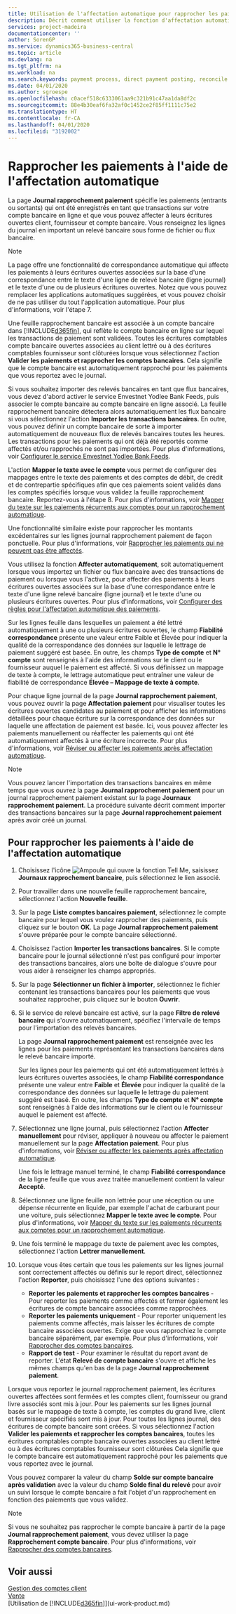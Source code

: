 ```yaml
---
title: Utilisation de l'affectation automatique pour rapprocher les paiements | Microsoft Docs
description: Décrit comment utiliser la fonction d'affectation automatique pour affecter les paiements ou les encaissements à leurs écritures ouvertes connexes, et rapprocher les paiements.
services: project-madeira
documentationcenter: ''
author: SorenGP
ms.service: dynamics365-business-central
ms.topic: article
ms.devlang: na
ms.tgt_pltfrm: na
ms.workload: na
ms.search.keywords: payment process, direct payment posting, reconcile payment, expenses, cash receipts
ms.date: 04/01/2020
ms.author: sgroespe
ms.openlocfilehash: c0acef518c6333061aa9c321b91c47aa1da8df2c
ms.sourcegitcommit: 88e4b30eaf6fa32af0c1452ce2f85ff1111c75e2
ms.translationtype: HT
ms.contentlocale: fr-CA
ms.lasthandoff: 04/01/2020
ms.locfileid: "3192002"
---
```

# <a name="reconcile-payments-using-automatic-application"></a>Rapprocher les paiements à l'aide de l'affectation automatique
La page **Journal rapprochement paiement** spécifie les paiements (entrants ou sortants) qui ont été enregistrés en tant que transactions sur votre compte bancaire en ligne et que vous pouvez affecter à leurs écritures ouvertes client, fournisseur et compte bancaire. Vous renseignez les lignes du journal en important un relevé bancaire sous forme de fichier ou flux bancaire.

> [!NOTE]
> La page offre une fonctionnalité de correspondance automatique qui affecte les paiements à leurs écritures ouvertes associées sur la base d'une correspondance entre le texte d'une ligne de relevé bancaire (ligne journal) et le texte d'une ou de plusieurs écritures ouvertes. Notez que vous pouvez remplacer les applications automatiques suggérées, et vous pouvez choisir de ne pas utiliser du tout l'application automatique. Pour plus d'informations, voir l'étape 7.

Une feuille rapprochement bancaire est associée à un compte bancaire dans [!INCLUDE[d365fin](includes/d365fin_md.md)], qui reflète le compte bancaire en ligne sur lequel les transactions de paiement sont validées. Toutes les écritures comptables compte bancaire ouvertes associées au client lettré ou à des écritures comptables fournisseur sont clôturées lorsque vous sélectionnez l'action **Valider les paiements et rapprocher les comptes bancaires**. Cela signifie que le compte bancaire est automatiquement rapproché pour les paiements que vous reportez avec le journal.

Si vous souhaitez importer des relevés bancaires en tant que flux bancaires, vous devez d'abord activer le service Envestnet Yodlee Bank Feeds, puis associer le compte bancaire au compte bancaire en ligne associé. La feuille rapprochement bancaire détectera alors automatiquement les flux bancaire si vous sélectionnez l'action **Importer les transactions bancaires**. En outre, vous pouvez définir un compte bancaire de sorte à importer automatiquement de nouveaux flux de relevés bancaires toutes les heures. Les transactions pour les paiements qui ont déjà été reportés comme affectés et/ou rapprochés ne sont pas importées. Pour plus d'informations, voir [Configurer le service Envestnet Yodlee Bank Feeds](bank-how-setup-bank-statement-service.md).

L'action **Mapper le texte avec le compte** vous permet de configurer des mappages entre le texte des paiements et des comptes de débit, de crédit et de contrepartie spécifiques afin que ces paiements soient validés dans les comptes spécifiés lorsque vous validez la feuille rapprochement bancaire. Reportez-vous à l'étape 8. Pour plus d'informations, voir [Mapper du texte sur les paiements récurrents aux comptes pour un rapprochement automatique](receivables-how-map-text-recurring-payments-accounts-auto-reconcilliation.md).

Une fonctionnalité similaire existe pour rapprocher les montants excédentaires sur les lignes journal rapprochement paiement de façon ponctuelle. Pour plus d'informations, voir [Rapprocher les paiements qui ne peuvent pas être affectés](receivables-how-reconcile-payments-cannot-apply-auto.md).

Vous utilisez la fonction **Affecter automatiquement**, soit automatiquement lorsque vous importez un fichier ou flux bancaire avec des transactions de paiement ou lorsque vous l'activez, pour affecter des paiements à leurs écritures ouvertes associées sur la base d'une correspondance entre le texte d'une ligne relevé bancaire (ligne journal) et le texte d'une ou plusieurs écritures ouvertes. Pour plus d'informations, voir [Configurer des règles pour l'affectation automatique des paiements](receivables-how-set-up-payment-application-rules.md).

Sur les lignes feuille dans lesquelles un paiement a été lettré automatiquement à une ou plusieurs écritures ouvertes, le champ **Fiabilité correspondance** présente une valeur entre Faible et Élevée pour indiquer la qualité de la correspondance des données sur laquelle le lettrage de paiement suggéré est basée. En outre, les champs **Type de compte** et **N° compte** sont renseignés à l'aide des informations sur le client ou le fournisseur auquel le paiement est affecté. Si vous définissez un mappage de texte à compte, le lettrage automatique peut entraîner une valeur de fiabilité de correspondance **Élevée – Mappage de texte à compte**.

Pour chaque ligne journal de la page **Journal rapprochement paiement**, vous pouvez ouvrir la page **Affectation paiement** pour visualiser toutes les écritures ouvertes candidates au paiement et pour afficher les informations détaillées pour chaque écriture sur la correspondance des données sur laquelle une affectation de paiement est basée. Ici, vous pouvez affecter les paiements manuellement ou réaffecter les paiements qui ont été automatiquement affectés à une écriture incorrecte. Pour plus d'informations, voir [Réviser ou affecter les paiements après affectation automatique](receivables-how-review-apply-payments-auto-application.md).

> [!NOTE]  
> Vous pouvez lancer l'importation des transactions bancaires en même temps que vous ouvrez la page **Journal rapprochement paiement** pour un journal rapprochement paiement existant sur la page **Journaux rapprochement paiement**. La procédure suivante décrit comment importer des transactions bancaires sur la page **Journal rapprochement paiement** après avoir créé un journal.

## <a name="to-reconcile-payments-using-automatic-application"></a>Pour rapprocher les paiements à l'aide de l'affectation automatique
1. Choisissez l'icône ![Ampoule qui ouvre la fonction Tell Me](media/ui-search/search_small.png "Dites-moi ce que vous voulez faire"), saisissez **Journaux rapprochement bancaire**, puis sélectionnez le lien associé.
2. Pour travailler dans une nouvelle feuille rapprochement bancaire, sélectionnez l'action **Nouvelle feuille**.
3. Sur la page **Liste comptes bancaires paiement**, sélectionnez le compte bancaire pour lequel vous voulez rapprocher des paiements, puis cliquez sur le bouton **OK**.
   La page **Journal rapprochement paiement** s'ouvre préparée pour le compte bancaire sélectionné.
4. Choisissez l'action **Importer les transactions bancaires**.
   Si le compte bancaire pour le journal sélectionné n'est pas configuré pour importer des transactions bancaires, alors une boîte de dialogue s'ouvre pour vous aider à renseigner les champs appropriés.
5. Sur la page **Sélectionner un fichier à importer**, sélectionnez le fichier contenant les transactions bancaires pour les paiements que vous souhaitez rapprocher, puis cliquez sur le bouton **Ouvrir**.  
6. Si le service de relevé bancaire est activé, sur la page **Filtre de relevé bancaire** qui s'ouvre automatiquement, spécifiez l'intervalle de temps pour l'importation des relevés bancaires.

    La page **Journal rapprochement paiement** est renseignée avec les lignes pour les paiements représentant les transactions bancaires dans le relevé bancaire importé.

    Sur les lignes pour les paiements qui ont été automatiquement lettrés à leurs écritures ouvertes associées, le champ **Fiabilité correspondance** présente une valeur entre **Faible** et **Élevée** pour indiquer la qualité de la correspondance des données sur laquelle le lettrage du paiement suggéré est basé. En outre, les champs **Type de compte** et **N° compte** sont renseignés à l'aide des informations sur le client ou le fournisseur auquel le paiement est affecté.
7. Sélectionnez une ligne journal, puis sélectionnez l'action **Affecter manuellement** pour réviser, appliquer à nouveau ou affecter le paiement manuellement sur la page **Affectation paiement**. Pour plus d'informations, voir [Réviser ou affecter les paiements après affectation automatique](receivables-how-review-apply-payments-auto-application.md).

    Une fois le lettrage manuel terminé, le champ **Fiabilité correspondance** de la ligne feuille que vous avez traitée manuellement contient la valeur **Accepté**.
8. Sélectionnez une ligne feuille non lettrée pour une réception ou une dépense récurrente en liquide, par exemple l'achat de carburant pour une voiture, puis sélectionnez **Mapper le texte avec le compte**. Pour plus d'informations, voir [Mapper du texte sur les paiements récurrents aux comptes pour un rapprochement automatique](receivables-how-map-text-recurring-payments-accounts-auto-reconcilliation.md).
9. Une fois terminé le mappage du texte de paiement avec les comptes, sélectionnez l'action **Lettrer manuellement**.
10. Lorsque vous êtes certain que tous les paiements sur les lignes journal sont correctement affectés ou définis sur le report direct, sélectionnez l'action **Reporter**, puis choisissez l'une des options suivantes :

    - **Reporter les paiements et rapprocher les comptes bancaires** - Pour reporter les paiements comme affectés et fermer également les écritures de compte bancaire associées comme rapprochées.
    - **Reporter les paiements uniquement** - Pour reporter uniquement les paiements comme affectés, mais laisser les écritures de compte bancaire associées ouvertes. Exige que vous rapprochiez le compte bancaire séparément, par exemple. Pour plus d'informations, voir [Rapprocher des comptes bancaires](bank-how-reconcile-bank-accounts-separately.md).
    - **Rapport de test** - Pour examiner le résultat du report avant de reporter. L'état **Relevé de compte bancaire** s'ouvre et affiche les mêmes champs qu'en bas de la page **Journal rapprochement paiement**.

Lorsque vous reportez le journal rapprochement paiement, les écritures ouvertes affectées sont fermées et les comptes client, fournisseur ou grand livre associés sont mis à jour. Pour les paiements sur les lignes journal basés sur le mappage de texte à compte, les comptes du grand livre, client et fournisseur spécifiés sont mis à jour. Pour toutes les lignes journal, des écritures de compte bancaire sont créées. Si vous sélectionnez l'action **Valider les paiements et rapprocher les comptes bancaires**, toutes les écritures comptables compte bancaire ouvertes associées au client lettré ou à des écritures comptables fournisseur sont clôturées Cela signifie que le compte bancaire est automatiquement rapproché pour les paiements que vous reportez avec le journal.

Vous pouvez comparer la valeur du champ **Solde sur compte bancaire après validation** avec la valeur du champ **Solde final du relevé** pour avoir un suivi lorsque le compte bancaire a fait l'objet d'un rapprochement en fonction des paiements que vous validez.

> [!NOTE]  
>   Si vous ne souhaitez pas rapprocher le compte bancaire à partir de la page **Journal rapprochement paiement**, vous devez utiliser la page **Rapprochement compte bancaire**. Pour plus d'informations, voir [Rapprocher des comptes bancaires](bank-how-reconcile-bank-accounts-separately.md).

## <a name="see-also"></a>Voir aussi
[Gestion des comptes client](receivables-manage-receivables.md)  
[Vente](sales-manage-sales.md)  
[Utilisation de [!INCLUDE[d365fin](includes/d365fin_md.md)]](ui-work-product.md)
